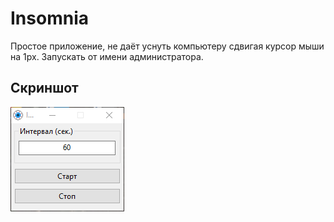 # Insomnia
Простое приложение, не даёт уснуть компьютеру сдвигая курсор мыши на 1px.
Запускать от имени администратора.

## Скриншот
![Image alt](https://github.com/yohohox/Insomnia/blob/main/Source/screenshot.png)
